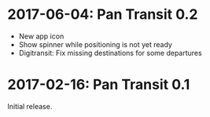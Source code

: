 2017-06-04: Pan Transit 0.2
===========================

* New app icon
* Show spinner while positioning is not yet ready
* Digitransit: Fix missing destinations for some departures

2017-02-16: Pan Transit 0.1
===========================

Initial release.
